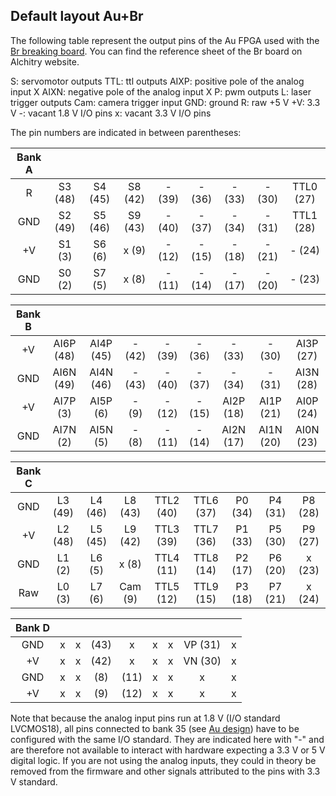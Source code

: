 ## Default layout Au+Br

The following table represent the output pins of the Au FPGA used with the [Br breaking board](https://alchitry.com/collections/all/products/alchitry-br). You can find the reference sheet of the Br board on Alchitry website.

S: servomotor outputs
TTL: ttl outputs
AIXP: positive pole of the analog input X
AIXN: negative pole of the analog input X
P: pwm outputs
L: laser trigger outputs
Cam: camera trigger input
GND: ground
R: raw +5 V 
+V: 3.3 V
-: vacant 1.8 V I/O pins 
x: vacant 3.3 V I/O pins

The pin numbers are indicated in between parentheses:

| Bank A |         |         |         |        |        |        |        |           |
| :----: | :-----: | :-----: | :-----: | :----: | :----: | :----: | :----: | :-------: |
|   R    | S3 (48) | S4 (45) | S8 (42) | - (39) | - (36) | - (33) | - (30) | TTL0 (27) |
|  GND   | S2 (49) | S5 (46) | S9 (43) | - (40) | - (37) | - (34) | - (31) | TTL1 (28) |
|   +V   | S1 (3)  | S6 (6)  |  x (9)  | - (12) | - (15) | - (18) | - (21) |  - (24)   |
|  GND   | S0 (2)  | S7 (5)  |  x (8)  | - (11) | - (14) | - (17) | - (20) |  - (23)   |

| Bank B |           |           |        |        |        |           |           |           |
| :----: | :-------: | :-------: | :----: | :----: | :----: | :-------: | :-------: | :-------: |
|   +V   | AI6P (48) | AI4P (45) | - (42) | - (39) | - (36) |  - (33)   |  - (30)   | AI3P (27) |
|  GND   | AI6N (49) | AI4N (46) | - (43) | - (40) | - (37) |  - (34)   |  - (31)   | AI3N (28) |
|   +V   | AI7P (3)  | AI5P (6)  | - (9)  | - (12) | - (15) | AI2P (18) | AI1P (21) | AI0P (24) |
|  GND   | AI7N (2)  | AI5N (5)  | - (8)  | - (11) | - (14) | AI2N (17) | AI1N (20) | AI0N (23) |

| Bank C |         |         |         |           |           |         |         |         |
| :----: | :-----: | :-----: | :-----: | :-------: | :-------: | :-----: | :-----: | :-----: |
|  GND   | L3 (49) | L4 (46) | L8 (43) | TTL2 (40) | TTL6 (37) | P0 (34) | P4 (31) | P8 (28) |
|   +V   | L2 (48) | L5 (45) | L9 (42) | TTL3 (39) | TTL7 (36) | P1 (33) | P5 (30) | P9 (27) |
|  GND   | L1 (2)  | L6 (5)  |  x (8)  | TTL4 (11) | TTL8 (14) | P2 (17) | P6 (20) | x (23)  |
|  Raw   | L0 (3)  | L7 (6)  | Cam (9) | TTL5 (12) | TTL9 (15) | P3 (18) | P7 (21) | x (24)  |

| Bank D |      |      |      |      |      |      |         |      |
| :----: | :--: | :--: | :--: | :--: | :--: | :--: | :-----: | :--: |
|  GND   |  x   |  x   | (43) |  x   |  x   |  x   | VP (31) |  x   |
|   +V   |  x   |  x   | (42) |  x   |  x   |  x   | VN (30) |  x   |
|  GND   |  x   |  x   | (8)  | (11) |  x   |  x   |    x    |  x   |
|   +V   |  x   |  x   | (9)  | (12) |  x   |  x   |    x    |  x   |

Note that because the analog input pins run at 1.8 V (I/O standard LVCMOS18), all pins connected to bank 35 (see [Au design](https://alchitry.com/products/alchitry-au-fpga-development-board)) have to be configured with the same I/O standard. They are indicated here with "-" and are therefore not available to interact with hardware expecting a 3.3 V or 5 V digital logic. If you are not using the analog inputs, they could in theory be removed from the firmware and other signals attributed to the pins with 3.3 V standard.

